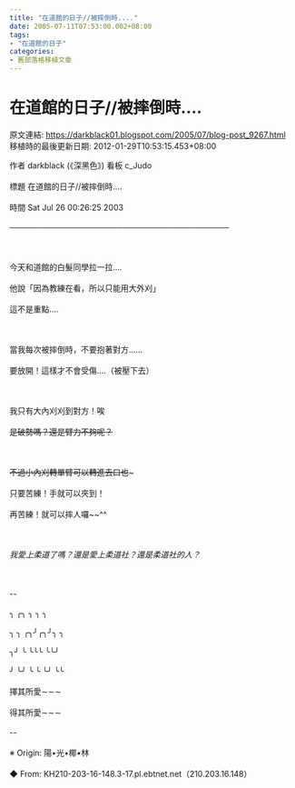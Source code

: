 ```yaml
---
title: "在道館的日子//被摔倒時...."
date: 2005-07-11T07:53:00.002+08:00
tags: 
- "在道館的日子"
categories:
- 舊部落格移植文章
---
```


# 在道館的日子//被摔倒時....

原文連結: https://darkblack01.blogspot.com/2005/07/blog-post_9267.html
移植時的最後更新日期: 2012-01-29T10:53:15.453+08:00

作者 darkblack (《深黑色》) 看板 c_Judo<br /><br />標題 在道館的日子//被摔倒時....<br /><br />時間 Sat Jul 26 00:26:25 2003<br /><br />───────────────────────────────────────<br /><br /><br /><br />今天和道館的白髮同學拉一拉....<br /><br />他說「因為教練在看，所以只能用大外刈」<br /><br />這不是重點....<br /><br /><br /><br />當我每次被摔倒時，不要抱著對方......<br /><br />要放開！這樣才不會受傷....（被壓下去）<br /><br /><br /><br />我只有大內刈刈到對方！唉~~<br /><br />是破勢嗎？還是臂力不夠呢？<br /><br /><br /><br />不過小內刈轉單臂可以轉進去口也~~~<br /><br />只要苦練！手就可以夾到！<br /><br />再苦練！就可以摔人囉~~^^<br /><br /><br /><br />*我愛上柔道了嗎？還是愛上柔道社？還是柔道社的人？*<br /><br /><br /><br />--<br /><br />╮ ╭╮ ╮ ╮ ╮<br /><br />╮ ╮ ╭╮╯╭╮╯╮ ╮<br /><br />╮╯ ╰ ╰╰╰ ╰╰╯<br /><br />╯ ╰╯ ╰ ╰ ╰╯ ╰╰<br /><br />擇其所愛∼∼∼<br /><br />得其所愛∼∼∼<br /><br />--<br /><br />※ Origin: 陽•光•椰•林 <br /><br />◆ From: KH210-203-16-148.3-17.pl.ebtnet.net（210.203.16.148）  
